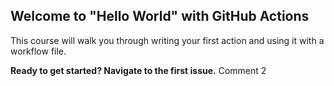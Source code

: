 ## Welcome to "Hello World" with GitHub Actions

This course will walk you through writing your first action and using it with a workflow file. 

**Ready to get started? Navigate to the first issue.**
Comment 2
